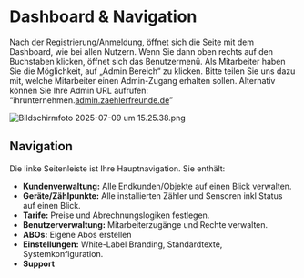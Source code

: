 # Dashboard & Navigation

Nach der Registrierung/Anmeldung, öffnet sich die Seite mit dem Dashboard, wie bei allen Nutzern. Wenn Sie dann oben rechts auf den Buchstaben klicken, öffnet sich das Benutzermenü. Als Mitarbeiter haben Sie die Möglichkeit, auf „Admin Bereich“ zu klicken. Bitte teilen Sie uns dazu mit, welche Mitarbeiter einen Admin-Zugang erhalten sollen. Alternativ können Sie Ihre Admin URL aufrufen: “ihrunternehmen.[admin.zaehlerfreunde.de](http://admin.zaehlerfreunde.de/)”

![Bildschirmfoto 2025-07-09 um 15.25.38.png](/img/user-guides/admin/Bildschirmfoto_2025-07-09_um_15.25.38.png)

## Navigation

Die linke Seitenleiste ist Ihre Hauptnavigation. Sie enthält:

-   **Kundenverwaltung:** Alle Endkunden/Objekte auf einen Blick verwalten.
-   **Geräte/Zählpunkte:** Alle installierten Zähler und Sensoren inkl Status auf einen Blick.
-   **Tarife:** Preise und Abrechnungslogiken festlegen.
-   **Benutzerverwaltung:** Mitarbeiterzugänge und Rechte verwalten.
-   **ABOs:** Eigene Abos erstellen
-   **Einstellungen:** White-Label Branding, Standardtexte, Systemkonfiguration.
-   **Support**
